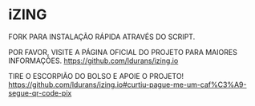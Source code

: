 # iZING

FORK PARA INSTALAÇÃO RÁPIDA ATRAVÉS DO SCRIPT.

POR FAVOR, VISITE A PÁGINA OFICIAL DO PROJETO PARA MAIORES INFORMAÇÕES.
https://github.com/ldurans/izing.io

TIRE O ESCORPIÃO DO BOLSO E APOIE O PROJETO!
https://github.com/ldurans/izing.io#curtiu-pague-me-um-caf%C3%A9-segue-qr-code-pix